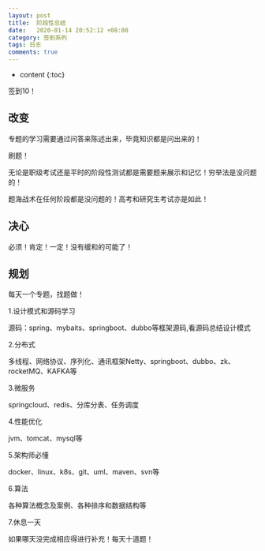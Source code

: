 ```yaml
---
layout: post
title:  阶段性总结
date:   2020-01-14 20:52:12 +08:00
category: 签到系列
tags: 日志
comments: true
---
```


* content
{:toc}


签到10！






## 改变

专题的学习需要通过问答来陈述出来，毕竟知识都是问出来的！

刷题！

无论是职级考试还是平时的阶段性测试都是需要题来展示和记忆！穷举法是没问题的！

题海战术在任何阶段都是没问题的！高考和研究生考试亦是如此！

## 决心

必须！肯定！一定！没有缓和的可能了！

## 规划

每天一个专题，找题做！

1.设计模式和源码学习

源码：spring、mybaits、springboot、dubbo等框架源码,看源码总结设计模式

2.分布式

多线程、网络协议、序列化、通讯框架Netty、springboot、dubbo、zk、rocketMQ、KAFKA等

3.微服务

springcloud、redis、分库分表、任务调度

4.性能优化

jvm、tomcat、mysql等

5.架构师必懂

docker、linux、k8s、git、uml、maven、svn等

6.算法

各种算法概念及案例、各种排序和数据结构等

7.休息一天

如果哪天没完成相应得进行补充！每天十道题！



